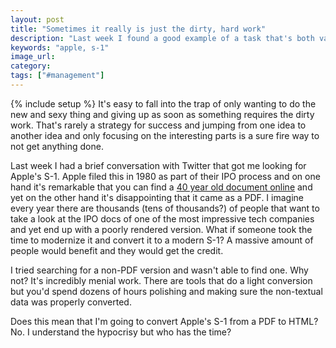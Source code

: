 ```yaml
---
layout: post
title: "Sometimes it really is just the dirty, hard work"
description: "Last week I found a good example of a task that's both valuable and yet boring that no one has done."
keywords: "apple, s-1"
image_url:
category:
tags: ["#management"]
---
```

{% include setup %}
It's easy to fall into the trap of only wanting to do the new and sexy thing and giving up as soon as something requires the dirty work. That's rarely a strategy for success and jumping from one idea to another idea and only focusing on the interesting parts is a sure fire way to not get anything done.

Last week I had a brief conversation with Twitter that got me looking for Apple's S-1. Apple filed this in 1980 as part of their IPO process and on one hand it's remarkable that you can find a [40 year old document online](https://www.sec.gov/files/18-02062-FOIA.pdf) and yet on the other hand it's disappointing that it came as a PDF. I imagine every year there are thousands (tens of thousands?) of people that want to take a look at the IPO docs of one of the most impressive tech companies and yet end up with a poorly rendered version. What if someone took the time to modernize it and convert it to a modern S-1? A massive amount of people would benefit and they would get the credit.

I tried searching for a non-PDF version and wasn't able to find one. Why not? It's incredibly menial work. There are tools that do a light conversion but you'd spend dozens of hours polishing and making sure the non-textual data was properly converted.

Does this mean that I'm going to convert Apple's S-1 from a PDF to HTML? No. I understand the hypocrisy but who has the time?
